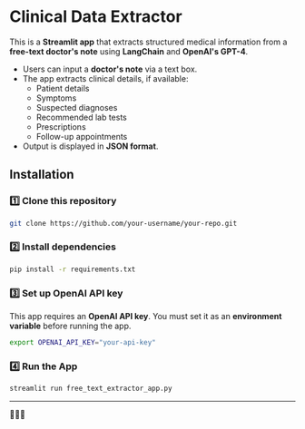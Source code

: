 # Clinical Data Extractor

This is a **Streamlit app** that extracts structured medical information from a **free-text doctor's note** using **LangChain** and **OpenAI's GPT-4**.

- Users can input a **doctor's note** via a text box.
- The app extracts clinical details, if available:
  - Patient details
  - Symptoms
  - Suspected diagnoses
  - Recommended lab tests
  - Prescriptions
  - Follow-up appointments
- Output is displayed in **JSON format**.

## Installation

### 1️⃣ Clone this repository
```bash
git clone https://github.com/your-username/your-repo.git
```

### 2️⃣ Install dependencies
```bash
pip install -r requirements.txt
```

### 3️⃣ Set up OpenAI API key

This app requires an **OpenAI API key**. You must set it as an **environment variable** before running the app.

```bash
export OPENAI_API_KEY="your-api-key"
```

### 4️⃣ Run the App
```bash
streamlit run free_text_extractor_app.py
```


---

🚀🚀🚀 
